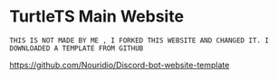 # TurtleTS Main Website
```
THIS IS NOT MADE BY ME , I FORKED THIS WEBSITE AND CHANGED IT. I DOWNLOADED A TEMPLATE FROM GITHUB
```
https://github.com/Nouridio/Discord-bot-website-template

